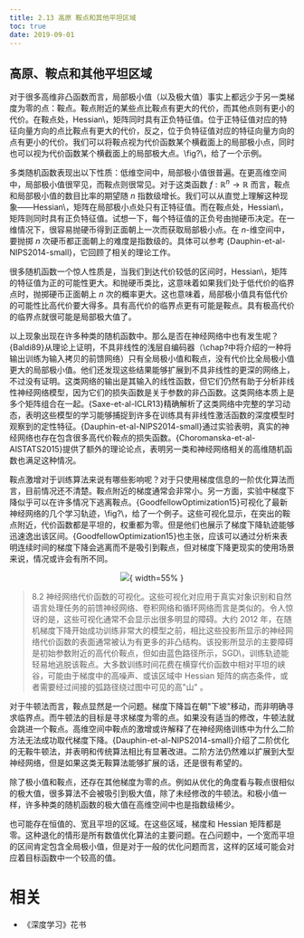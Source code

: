 ```yaml
---
title: 2.13 高原 鞍点和其他平坦区域
toc: true
date: 2019-09-01
---
```



## 高原、鞍点和其他平坦区域

对于很多高维非凸函数而言，局部极小值（以及极大值）事实上都远少于另一类梯度为零的点：鞍点。鞍点附近的某些点比鞍点有更大的代价，而其他点则有更小的代价。在鞍点处，Hessian\，矩阵同时具有正负特征值。位于正特征值对应的特征向量方向的点比鞍点有更大的代价，反之，位于负特征值对应的特征向量方向的点有更小的代价。我们可以将鞍点视为代价函数某个横截面上的局部极小点，同时也可以视为代价函数某个横截面上的局部极大点。\fig?\，给了一个示例。


多类随机函数表现出以下性质：低维空间中，局部极小值很普遍。在更高维空间中，局部极小值很罕见，而鞍点则很常见。对于这类函数 $f:\mathbb R^n \to \mathbb R$ 而言，鞍点和局部极小值的数目比率的期望随 $n$ 指数级增长。我们可以从直觉上理解这种现象——Hessian\，矩阵在局部极小点处只有正特征值。而在鞍点处，Hessian\，矩阵则同时具有正负特征值。试想一下，每个特征值的正负号由抛硬币决定。在一维情况下，很容易抛硬币得到正面朝上一次而获取局部极小点。在 $n$-维空间中，要抛掷 $n$ 次硬币都正面朝上的难度是指数级的。具体可以参考 {Dauphin-et-al-NIPS2014-small}，它回顾了相关的理论工作。


很多随机函数一个惊人性质是，当我们到达代价较低的区间时，Hessian\，矩阵的特征值为正的可能性更大。和抛硬币类比，这意味着如果我们处于低代价的临界点时，抛掷硬币正面朝上 $n$ 次的概率更大。这也意味着，局部极小值具有低代价的可能性比高代价要大得多。具有高代价的临界点更有可能是鞍点。具有极高代价的临界点就很可能是局部极大值了。


以上现象出现在许多种类的随机函数中。那么是否在神经网络中也有发生呢？{Baldi89}从理论上证明，不具非线性的浅层自编码器（\chap?中将介绍的一种将输出训练为输入拷贝的前馈网络）只有全局极小值和鞍点，没有代价比全局极小值更大的局部极小值。他们还发现这些结果能够扩展到不具非线性的更深的网络上，不过没有证明。这类网络的输出是其输入的线性函数，但它们仍然有助于分析非线性神经网络模型，因为它们的损失函数是关于参数的非凸函数。这类网络本质上是多个矩阵组合在一起。{Saxe-et-al-ICLR13}精确解析了这类网络中完整的学习动态，表明这些模型的学习能够捕捉到许多在训练具有非线性激活函数的深度模型时观察到的定性特征。{Dauphin-et-al-NIPS2014-small}通过实验表明，真实的神经网络也存在包含很多高代价鞍点的损失函数。{Choromanska-et-al-AISTATS2015}提供了额外的理论论点，表明另一类和神经网络相关的高维随机函数也满足这种情况。


鞍点激增对于训练算法来说有哪些影响呢？对于只使用梯度信息的一阶优化算法而言，目前情况还不清楚。鞍点附近的梯度通常会非常小。另一方面，实验中梯度下降似乎可以在许多情况下逃离鞍点。{GoodfellowOptimization15}可视化了最新神经网络的几个学习轨迹，\fig?\，给了一个例子。这些可视化显示，在突出的鞍点附近，代价函数都是平坦的，权重都为零。但是他们也展示了梯度下降轨迹能够迅速逸出该区间。{GoodfellowOptimization15}也主张，应该可以通过分析来表明连续时间的梯度下降会逃离而不是吸引到鞍点，但对梯度下降更现实的使用场景来说，情况或许会有所不同。






<center>

![](http://images.iterate.site/blog/image/20190718/1TRjdagJ292y.png?imageslim){ width=55% }

</center>

> 8.2 神经网络代价函数的可视化。这些可视化对应用于真实对象识别和自然语言处理任务的前馈神经网络、卷积网络和循环网络而言是类似的。令人惊讶的是，这些可视化通常不会显示出很多明显的障碍。大约 2012 年，在随机梯度下降开始成功训练非常大的模型之前，相比这些投影所显示的神经网络代价函数的表面通常被认为有更多的非凸结构。该投影所显示的主要障碍是初始参数附近的高代价鞍点，但如由蓝色路径所示，SGD\，训练轨迹能轻易地逃脱该鞍点。大多数训练时间花费在横穿代价函数中相对平坦的峡谷，可能由于梯度中的高噪声、或该区域中 Hessian 矩阵的病态条件，或者需要经过间接的弧路径绕过图中可见的高"山" 。




对于牛顿法而言，鞍点显然是一个问题。梯度下降旨在朝"下坡"移动，而非明确寻求临界点。而牛顿法的目标是寻求梯度为零的点。如果没有适当的修改，牛顿法就会跳进一个鞍点。高维空间中鞍点的激增或许解释了在神经网络训练中为什么二阶方法无法成功取代梯度下降。{Dauphin-et-al-NIPS2014-small}介绍了二阶优化的无鞍牛顿法，并表明和传统算法相比有显著改进。二阶方法仍然难以扩展到大型神经网络，但是如果这类无鞍算法能够扩展的话，还是很有希望的。


除了极小值和鞍点，还存在其他梯度为零的点。例如从优化的角度看与鞍点很相似的极大值，很多算法不会被吸引到极大值，除了未经修改的牛顿法。和极小值一样，许多种类的随机函数的极大值在高维空间中也是指数级稀少。


也可能存在恒值的、宽且平坦的区域。在这些区域，梯度和 Hessian 矩阵都是零。这种退化的情形是所有数值优化算法的主要问题。在凸问题中，一个宽而平坦的区间肯定包含全局极小值，但是对于一般的优化问题而言，这样的区域可能会对应着目标函数中一个较高的值。




# 相关

- 《深度学习》花书
